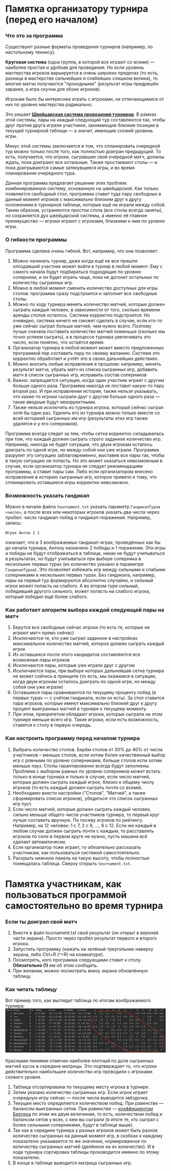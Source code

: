# Памятка организатору турнира (перед его началом)

### Что это за программа

Существуют разные форматы проведения турниров (например, по настольному теннису).

**Круговая система** (одна группа, в которой все играют со всеми) — наиболее простая и удобная для проведения.
Но если уровень мастерства игроков варьируется в очень широких пределах (то есть, разница в мастерстве
сильнейших и слабейших слишком велика), то многие матчи
получаются "проходными" (результат игры предрешён заранее, а игра скучна для обоих игроков).

Игрокам было бы интереснее играть с игроками, не отличающимися от них по уровню мастерства радикально.

Это решает **[Швейцарская система проведения турниров](https://ru.wikipedia.org/wiki/Швейцарская_система)**.
В рамках этой системы, пары на каждый следующий тур составляются так, чтобы друг против друга играли участники, занимающие близкие позиции
в текущей турнирной таблице — а значит, имеющие схожий уровень игры.

Минус этой системы заключается в том, что спланировать очередной тур можно только после того, как полностью доигран предыдущий. То есть,
получается, что игроки, сыгравшие свой очередной матч, должны ждать, пока доиграют все остальные. Также простаивают столы — и пока
доигрываются самые затянувшиеся игры, и во время планирования очередного тура.

Данная программа предлагает решение этих проблем: комбинированную систему, основанную на швейцарской. Как только появляется свободный стол,
программа ставит туда пару свободных в данный момент игроков с максимально близким друг к другу положением в турнирной таблице, которые
ещё не играли между собой. Таким образом, устраняются простои стола (все столы всегда заняты), но сохраняется дух швейцарской системы, а
именно её главное преимущество — игроки играют с игроками, близкими к ним по уровню игры.

### О гибкости программы

Программа сделана очень гибкой. Вот, например, что она позволяет:

1. Можно начинать турнир, даже когда ещё не все пришли: опоздавший участник может войти в турнир в любой момент.
   Ему с самого начала будут подбираться подходящие по уровню соперники, и он будет играть чаще,
   пока не догонит остальных по количеству сыгранных игр.
2. Можно в любой момент сменить количество доступных для игры столов: программа сразу подстроится и заполнит все свободные столы.
3. Можно по ходу турнира менять количество матчей, которые должен сыграть каждый человек, в зависимости от того, сколько времени аренды
   столов осталось. Система корректно подстроится. Но очевидно, система ничего не сможет сделать в случае,
   если кто-то уже сейчас сыграл больше матчей, чем нужно всего. Поэтому лучше сначала поставить количество матчей поменьше (сколько мы
   точно успеем сыграть), а в процессе турнира увеличивать это число, если понятно, что остаётся время.
4. Организатор турнира в любой момент может вместо предложенных программой пар составить пару по своему желанию. Система это корректно
   обработает и учтёт это в своих дальнейших действиях.
5. Можно вносить любые исправления в прошлом: например, менять результат матча, убрать матч из списка сыгранных игр, добавить матч в
   список сыгранных игр, исправить состав соперников
6. Важно: запрещается ситуация, когда один участник играет с другим больше одного раза. Программа никогда не поставит какую-то пару второй
   раз. И при
   исправлении истории, также нельзя указывать, что какие-то игроки сыграли друг с другом больше одного раза — такие вводные будут
   некорректными.
7. Также нельзя исключить из турнира игрока, который сейчас сыграл хотя бы один раз. Удалить его из турнира можно только вместе
   со всей историей сыгранных им игр (результаты этих игр также удалятся и у его соперников).

Программа всегда следит за тем, чтобы сетка корректно складывалась при том, что каждый должен сыграть строго заданное количество игр.
Например, никогда не будет ситуации, что двум игрокам осталось доиграть по одной игре, но между собой они уже играли. Программа разрулит
эту ситуацию заблаговременно, выставив все пары так, чтобы в такую ситуацию не попасть.
Но это может оказаться невозможным в случае, если организатор турнира не следует рекомендациям программы, а ставит пары сам. Либо если
организатором внесено исправление в историю сыгранных игр, которое привело к тому, что спланировать оставшиеся игры корректно невозможно.

### Возможность указать гандикап

Можно в начале файла `tournament.txt` указать параметр `ГандикапТуров <число>`, а после всех или некоторых игроков
указать два числа через пробел: число гандикап-побед и гандикап-поражений. Например, запись:
```csv
Игрок Антон 2 1
```
означает, что в 3 воображаемых гандикап-играх, проведённых как бы до начала турнира, Антону назначено 2 победы и 1 поражение. 
Эти игры и победы не будут отображаться в таблице, никак не будут учитываться в результатах, но будут учитываться при выборе
соперника в нескольких первых турах (их количество указано в параметре `ГандикапТуров`).
Это позволяет избежать игр между сильными и слабыми соперниками в нескольких первых турах. Без гандикапа, например, пары на первый тур
формируются абсолютно случайно, и сильный игрок может попасть на слабого. А во втором туре сильный, победивший другого сильного, может
попасть на слабого игрока, который победил ещё более слабого.

### Как работает алгоритм выбора каждой следующей пары на матч

1. Берутся все свободные сейчас игроки (то есть те, которые не играют матч прямо сейчас)
2. Исключаются те, кто уже сыграл заданное в настройках максимальное количество матчей, которое должен сыграть каждый игрок
3. Из оставшихся после этого кандидатов составляются все возможные пары игроков
4. Исключаются пары, которые уже играли друг с другом
5. Исключаются пары, при выборе которых дальнейшая сетка турнира не может сойтись в принципе
   (то есть, мы окажемся в ситуации, когда двум игрокам осталось доиграть по одной игре, но между собой они уже играли)
6. Оставшиеся пары сравниваются по текущему проценту побед (в первых турах — с учётом гандикапа, если он есть).
   За стол ставится пара игроков, которые имеют максимально близкий друг к другу процент выигранных матчей в турнире к текущему моменту.
7. При этом, приоритетом обладают игроки, которые сыграли на этом турнире меньше всего игр. Такие игроки, если есть возможность,
   ставятся к столу в первую очередь.

### Как настроить программу перед началом турнира

1. Выбрать количество столов.
   Берём столов от 30% до 40% от числа участников – меньше столов, если хотим более качественный выбор игр с ровными по уровню соперниками,
   больше столов если хотим меньше пауз. Столы гарантированно всегда будут заполнены.
   Проблема с выбором равных по уровню соперников может встать только в конце турнира и только в случае, если число матчей,
   которые должен сыграть каждый игрок, близко к общему числу игроков (то есть каждый должен сыграть почти со всеми).
2. Необходимо внести настройки ("Столов", "Матчей", а также сформировать список игроков), убедиться что список сыгранных игр пуст.
3. Если число матчей, которые должен сыграть каждый человек, сильно меньше общего числа участников турнира, то первый круг лучше
   составить вручную. По посеву игроков по рейтингу. Например, на 12 человек: 1 с 7, 2 с 8, ..., 6 с 12.
   Если же каждый в любом случае должен сыграть почти с каждым, то расставлять игроков по силе в первом круге не нужно,
   пусть машина всё сделает автоматически.
4. Если организатор тоже играет, то обязательно рассказать участникам, как пользоваться системой самостоятельно.
5. Раскрыть нижнюю панель на такую высоту, чтобы полностью помещалась таблица. Сверху открыть `tournament.txt`.

# Памятка участникам, как пользоваться программой самостоятельно во время турнира

### Если ты доиграл свой матч

1. Внести в файл tournament.txt свой результат (он открыт в верхней части экрана). Просто через пробел результат первого и второго игрока.
2. Запустить программу (нажать на зелёный треугольник наверху экрана, либо Ctrl+R (^+R) на клавиатуре).
3. Посмотреть, кого программа следующими ставит к столу. **Обязательно (!)** им об этом сообщить.
4. При желании, можно посмотреть внизу экрана обновлённую таблицу.

### Как читать таблицу

Вот пример того, как выглядит таблица по итогам воображаемого турнира:
![Таблица](example.png)

Красными линиями отмечен наиболее плотный по доле сыгранных матчей кусок в середине матрицы. Это подтверждает то, что игроки
действительно наибольшее количество игр проводили с игроками схожего уровня.

1. Таблица отсортирована по текущему месту игрока в турнире.
2. Затем указано количество сыгранных игр. Если игрок играет очередную игру сейчас — после числа выводится звёздочка.
3. Текущее место определяется количеством побед. При равенстве — балансом выигранных сетов.
   При равенстве — [коэффициентом Бергера](https://ru.m.wikipedia.org/wiki/Коэффициент_Бергера) по этим же двум величинам, то есть,
   количеством побед и балансом сетов у всех, с кем вы сыграли (в итоге те, кто сыграл с более сильными соперниками, будут в таблице выше).
4. Так как в середине турнира у разных игроков может быть разное количество сыгранных на данный момент игр, в скобках к каждому показателю
   указывается то же значение, нормированное по количеству сыгранных матчей (делённое на их количество).
   И в ходе турнира сортировка таблицы производится именно по этому показателю.
5. В конце в таблице выводится матрица сыгранных игр.

